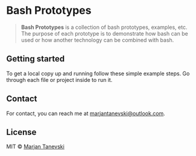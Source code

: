 # Bash Prototypes

> **Bash Prototypes** is a collection of bash prototypes, examples, etc. The purpose of each prototype is to demonstrate how bash can be used or how another technology can be combined with bash.

## Getting started

To get a local copy up and running follow these simple example steps. Go through each file or project inside to run it.

## Contact

For contact, you can reach me at [marjantanevski@outlook.com](marjantanevski@outlook.com).

## License

MIT © [Marjan Tanevski](marjantanevski@outlook.com)
